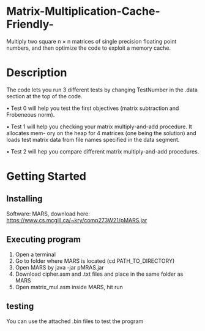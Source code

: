 # Matrix-Multiplication-Cache-Friendly-
Multiply two square n × n matrices of single precision floating point numbers, and then optimize the code to exploit a memory cache.

# Description
The code lets you run 3 different tests by changing TestNumber in the .data section at the top of the code.

• Test 0 will help you test the first objectives (matrix subtraction and Frobeneous norm).

• Test 1 will help you checking your matrix multiply-and-add procedure. It allocates mem- ory on the heap for 4 matrices (one being the solution) and loads test matrix data from file names specified in the data segment.

• Test 2 will hep you compare different matrix multiply-and-add procedures.

# Getting Started

## Installing
Software: MARS, download here: https://www.cs.mcgill.ca/~kry/comp273W21/pMARS.jar

## Executing program
1. Open a terminal
2. Go to folder where MARS is located (cd PATH_TO_DIRECTORY)
4. Open MARS by java -jar pMRAS.jar
5. Download cipher.asm and .txt files and place in the same folder as MARS
6. Open matrix_mul.asm inside MARS, hit run

## testing
You can use the attached .bin files to test the program
